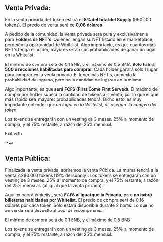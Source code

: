 ## Venta Privada:

En la venta privada del Token estará el **8% del total del Supply** (960.000 tokens). El precio de venta será de **0,08 dólares**

A pedido de la comunidad, la venta privada será pura y exclusivamente para **Holders de NFT's**. Quienes tengan su NFT listado en el marketplace, perderán la oportunidad de Whitelist. Algo importante, es que cuantos mas NFT's tenga el holder, mayores serán sus probabilidades de ganar un lugar en la Whitelist.

El mínimo de compra será de 0,1 BNB, y el máximo de 0,5 BNB. **Sólo habrá 500 direcciones habilitadas para comprar**. Cada holder ganará sólo 1 lugar para comprar en la venta privada. El tener más NFT's, aumenta la probabilidad de ingreso, pero no la cantidad de lugares en la misma.

Algo importante, es que **será FCFS (First Come First Served)**. El máximo de compra por holder supera la cantidad de tokens a la venta, por lo que el que más rápido sea, mayores probabilidades tendrá. Dicho esto, es muy importante entender que *un lugar en la Whitelist, no asegura la compra del token.*

Los tokens se entregarán con un vesting de 3 meses. 25% al momento de compra, y el 75% restante, a razón del 25% mensual.

Exit with

⌃↩

## Venta Pública:

Finalizada la venta privada, abriremos la venta Pública. La misma tendrá a la venta 2.280.000 tokens (19% del supply).  Los tokens se entregarán con un vesting de 3 meses. 25% al momento de compra, y el 75% restante, a razón del 25% mensual. (al igual que la venta privada).

Aquí no habrá Whitelist, será **FCFS al igual que la Privada**, pero **no habrá billeteras habiltiadas por Whitelist**. El precio de compra será de 0,16 dólares por cada token. Sólo estará disponible durante 2 horas. Lo que no se venda será devuelto al pool de recompensas.

El mínimo de compra será de 0,1 BNB, y el máximo de 0,5 BNB

Los tokens se entregarán con un vesting de 3 meses. 25% al momento de compra, y el 75% restante, a razón del 25% mensual.
